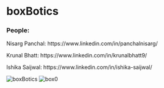 # boxBotics
<h3> People: </h3>  
<p>Nisarg Panchal: https://www.linkedin.com/in/panchalnisarg/
<p>Krunal Bhatt: https://www.linkedin.com/in/krunalbhatt9/
<p>Ishika Saijwal: https://www.linkedin.com/in/ishika-saijwal/

  
![boxBotics](https://github.com/Nisarg236/boxRobotics/assets/71684502/80e9a56d-7f08-4608-b50a-a95681d59105)
![box0](https://github.com/Nisarg236/boxRobotics/assets/71684502/5407adad-c9ad-496b-8fa1-e540ddff11ec)

